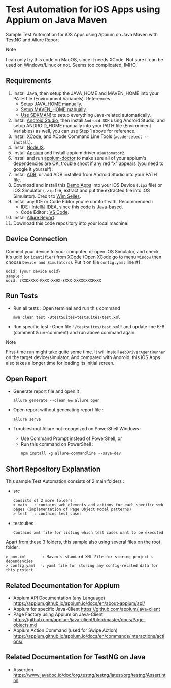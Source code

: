 # Test Automation for iOS Apps using Appium on Java Maven
Sample Test Automation for iOS Apps using Appium on Java Maven with TestNG and Allure Report

> [!NOTE]  
> I can only try this code on MacOS, since it needs XCode. Not sure it can be used on Windows/Linux or not. Seems too complicated, IMHO.

## Requirements 

1. Install Java, then setup the JAVA_HOME and MAVEN_HOME into your PATH file (Environment Variabels).
   References :
   - [Setup JAVA_HOME manually](https://medium.com/@zorozeri/setting-up-java-home-5abae0118bfe).
   - [Setup MAVEN_HOME manually](https://medium.com/@zorozeri/install-maven-by-setting-up-maven-home-abb4d158fcc6).
   - [Use SDKMAN!](https://medium.com/@zorozeri/manage-java-version-using-sdkman-including-maven-gradle-scala-kotlin-and-many-more-82532be9437e) to setup everything Java-related automatically.
2. Install [Android Studio](https://developer.android.com/studio/install), then install `Android SDK` using Android Studio, and setup ANDROID_HOME manually into your PATH file (Environment Variables) as well, you can use Step 1 above for reference.
3. Install [XCode](https://apps.apple.com/us/app/xcode/id497799835?mt=12), and XCode Command Line Tools (`xcode-select --install`).
4. Install [NodeJS](https://nodejs.org/en/download/prebuilt-installer). 
5. Install [Appium](https://appium.io/docs/en/2.2/quickstart/install/) and install appium driver `uiautomator2`.
6. Install and run [appium-doctor](https://www.npmjs.com/package/appium-doctor) to make sure all of your appium's dependencies are OK, trouble shoot if any red "x" appears (you need to google it yourself).
7. Install [ADB](https://www.xda-developers.com/install-adb-windows-macos-linux/), or add ADB installed from Android Studio into your PATH file.
8. Download and install this [Demo Apps](https://github.com/saucelabs/my-demo-app-rn/releases) into your iOS Device (`.ipa` file) or iOS Simulator (`.zip` file, extract and put the extracted file into iOS Simulator). Credit to [Wim Selles](https://github.com/wswebcreation).
9. Install any IDE or Code Editor you're comfort with.
   Recommended :
   - IDE : [IntelliJ IDEA](https://www.jetbrains.com/idea/download), since this code is Java-based.
   - Code Editor : [VS Code](https://code.visualstudio.com/).
10. Install [Allure Report](https://allurereport.org/docs/install/). 
11. Download this code repository into your local machine.


## Device Connection

Connect your device to your computer, or open iOS Simulator, and check it's udid (or `identifier`) from XCode (Open XCode go to menu `Window` then choose `Device and Simulators`). 
Put it on file `config.yaml` line #1 : 
```
udid: {your device udid}
sample : 
udid: 7XXDXXXX-FXXX-XX9X-8XXX-XXXXCXXXFXXX
```


## Run Tests 
* Run all tests : Open terminal and run this command
   ```
   mvn clean test -DtestSuites=testsuites/test.xml
   ```

* Run specific test : Open file `"/testsuites/test.xml"` and update line 6-8 (comment & un-comment) and run above command again.

> [!NOTE]  
> First-time run might take quite some time. It will install `WebDriverAgentRunner` on the target device/simulator. And compared with Android, this iOS Apps also takes a longer time for loading its initial screen.

## Open Report
*  Generate report file and open it :

   ```
   allure generate --clean && allure open
   ```
*  Open report without generating report file : 

   ```
   allure serve
   ```
*  Troubleshoot Allure not recognized on PowerShell Windows :
   - Use Command Prompt instead of PowerShell, or
   - Run this command on PowerShell : 
     ```
     npm install -g allure-commandline --save-dev
     ```
   
## Short Repository Explanation

This sample Test Automation consists of 2 main folders : 

* src
   ```
   Consists of 2 more folders :
   > main   : contains web elements and actions for each specific web pages (implementation of Page Object Model patterns)
   > test   : contains test cases
   ```
* testsuites
   ```
   Contains xml file for listing which test cases want to be executed
   ```

Apart from these 3 folders, this sample also using several files on the root folder :
   ```
   > pom.xml       : Maven's standard XML File for storing project's dependencies
   > config.yaml   : yaml file for storing any config-related data for this project
   ```

## Related Documentation for Appium
- Appium API Documentation (any Language)
  https://appium.github.io/appium.io/docs/en/about-appium/api/
- Appium for specific Java-Client
  https://github.com/appium/java-client
- Page Factory using Appium on Java-Client
  https://github.com/appium/java-client/blob/master/docs/Page-objects.md
- Appium Action Command (used for Swipe Action)
  https://appium.github.io/appium.io/docs/en/commands/interactions/actions/

## Related Documentation for TestNG on Java
- Assertion
  https://www.javadoc.io/doc/org.testng/testng/latest/org/testng/Assert.html
